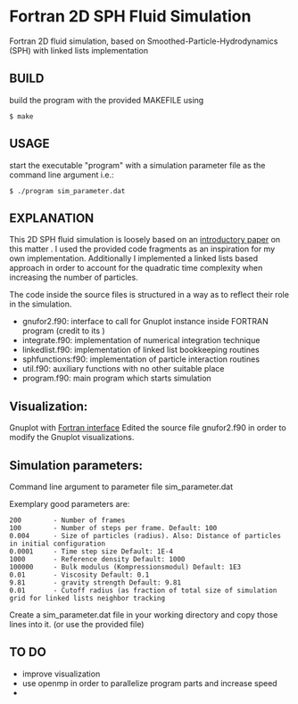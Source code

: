 # Fortran 2D SPH Fluid Simulation

Fortran 2D fluid simulation, based on Smoothed-Particle-Hydrodynamics (SPH) with linked lists implementation




## BUILD


build the program with the provided MAKEFILE using

```
$ make
```


## USAGE

start the executable "program" with a simulation parameter file as the command line argument
i.e.:
```
$ ./program sim_parameter.dat
```

## EXPLANATION

This 2D SPH fluid simulation is loosely based on an [introductory paper](http://www.cs.cornell.edu/~bindel/class/cs5220-f11/code/sph.pdf) on this matter . I used the provided code fragments as an inspiration for my own implementation. Additionally I implemented a linked lists based approach in order to account for the quadratic time complexity when increasing the number of particles.

The code inside the source files is structured in a way as to reflect their role in the simulation.

- gnufor2.f90: interface to call for Gnuplot instance inside FORTRAN program (credit to its )
- integrate.f90: implementation of numerical integration technique
- linkedlist.f90: implementation of linked list bookkeeping routines
- sphfunctions:f90: implementation of particle interaction routines
- util.f90: auxiliary functions with no other suitable place
- program.f90: main program which starts simulation


## Visualization:

Gnuplot with [Fortran interface](http://www.math.yorku.ca/~akuznets/gnufor2/) Edited the source file gnufor2.f90 in order to modify the Gnuplot visualizations.


## Simulation parameters:

Command line argument to parameter file sim_parameter.dat

Exemplary good parameters are:
```
200        - Number of frames
100        - Number of steps per frame. Default: 100
0.004      - Size of particles (radius). Also: Distance of particles in initial configuration
0.0001     - Time step size Default: 1E-4
1000       - Reference density Default: 1000
100000     - Bulk modulus (Kompressionsmodul) Default: 1E3
0.01       - Viscosity Default: 0.1
9.81       - gravity strength Default: 9.81
0.01       - Cutoff radius (as fraction of total size of simulation grid for linked lists neighbor tracking
```
Create a sim_parameter.dat file in your working directory and copy those lines into it.
(or use the provided file)

## TO DO

- improve visualization
- use openmp in order to parallelize program parts and increase speed
- 

